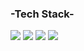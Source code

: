 ### -Tech Stack-
<img src="https://img.shields.io/badge/Unity3D-FFFFFF?style=flat-square&logo=Unity&logoColor=white&color=black"/> 
<img src="https://img.shields.io/badge/C++-00599C?style=flat-square&logo=C++&logoColor=white"/>
<img src="https://img.shields.io/badge/C++-Solutions-blue.svg?style=flat&logo=c%2B%2B"/>
<img src="https://img.shields.io/badge/CSharp-239120?style=flat-square&logo=C Sharp&logoColor=white"/>
<!--
**rohyunsang/rohyunsang** is a ✨ _special_ ✨ repository because its `README.md` (this file) appears on your GitHub profile.

Here are some ideas to get you started:

- 🔭 I’m currently working on ...
- 🌱 I’m currently learning ...
- 👯 I’m looking to collaborate on ...
- 🤔 I’m looking for help with ...
- 💬 Ask me about ...
- 📫 How to reach me: ...
- 😄 Pronouns: ...
- ⚡ Fun fact: ...
-->
